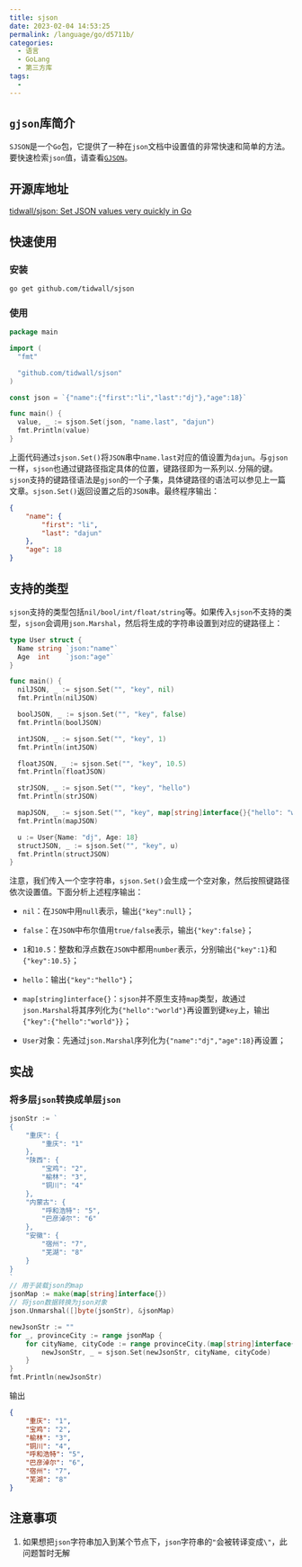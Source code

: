 ```yaml
---
title: sjson
date: 2023-02-04 14:53:25
permalink: /language/go/d5711b/
categories:
  - 语言
  - GoLang
  - 第三方库
tags:
  - 
---
```


## `gjson`库简介

`SJSON`是一个`Go`包，它提供了一种在`json`文档中设置值的非常快速和简单的方法。要快速检索`json`值，请查看[`GJSON`](/language/go/d3c5fd/)。

<!-- more -->

<InArticleAdsense
    data-ad-client="ca-pub-1725717718088510"
    data-ad-slot="7426219401">
</InArticleAdsense>

## 开源库地址

[tidwall/sjson: Set JSON values very quickly in Go](https://github.com/tidwall/sjson)

## 快速使用

### 安装

``` shell
go get github.com/tidwall/sjson
```

### 使用

``` go
package main

import (
  "fmt"

  "github.com/tidwall/sjson"
)

const json = `{"name":{"first":"li","last":"dj"},"age":18}`

func main() {
  value, _ := sjson.Set(json, "name.last", "dajun")
  fmt.Println(value)
}
```

上面代码通过`sjson.Set()`将`JSON`串中`name.last`对应的值设置为`dajun`。与`gjson`一样，`sjson`也通过键路径指定具体的位置，键路径即为一系列以`.`分隔的键。`sjson`支持的键路径语法是`gjson`的一个子集，具体键路径的语法可以参见上一篇文章。`sjson.Set()`返回设置之后的`JSON`串。最终程序输出：

``` json
{
    "name": {
        "first": "li",
        "last": "dajun"
    },
    "age": 18
}
```

## 支持的类型

`sjson`支持的类型包括`nil/bool/int/float/string`等。如果传入`sjson`不支持的类型，`sjson`会调用`json.Marshal`，然后将生成的字符串设置到对应的键路径上：

``` go
type User struct {
  Name string `json:"name"`
  Age  int    `json:"age"`
}

func main() {
  nilJSON, _ := sjson.Set("", "key", nil)
  fmt.Println(nilJSON)

  boolJSON, _ := sjson.Set("", "key", false)
  fmt.Println(boolJSON)

  intJSON, _ := sjson.Set("", "key", 1)
  fmt.Println(intJSON)

  floatJSON, _ := sjson.Set("", "key", 10.5)
  fmt.Println(floatJSON)

  strJSON, _ := sjson.Set("", "key", "hello")
  fmt.Println(strJSON)

  mapJSON, _ := sjson.Set("", "key", map[string]interface{}{"hello": "world"})
  fmt.Println(mapJSON)

  u := User{Name: "dj", Age: 18}
  structJSON, _ := sjson.Set("", "key", u)
  fmt.Println(structJSON)
}
```

注意，我们传入一个空字符串，`sjson.Set()`会生成一个空对象，然后按照键路径依次设置值。下面分析上述程序输出：

- `nil`：在`JSON`中用`null`表示，输出`{"key":null}`；

- `false`：在`JSON`中布尔值用`true/false`表示，输出`{"key":false}`；

- `1`和`10.5`：整数和浮点数在`JSON`中都用`number`表示，分别输出`{"key":1}`和`{"key":10.5}`；

- `hello`：输出`{"key":"hello"}`；

- `map[string]interface{}`：`sjson`并不原生支持`map`类型，故通过`json.Marshal`将其序列化为`{"hello":"world"}`再设置到键`key`上，输出`{"key":{"hello":"world"}}`；

- `User`对象：先通过`json.Marshal`序列化为`{"name":"dj","age":18}`再设置；

## 实战

### 将多层`json`转换成单层`json`

``` go
jsonStr := `
{
    "重庆": {
        "重庆": "1"
    },
    "陕西": {
        "宝鸡": "2",
        "榆林": "3",
        "铜川": "4"
    },
    "内蒙古": {
        "呼和浩特": "5",
        "巴彦淖尔": "6"
    },
    "安徽": {
        "宿州": "7",
        "芜湖": "8"
    }
}
`
// 用于装载json的map
jsonMap := make(map[string]interface{})
// 将json数据转换为json对象
json.Unmarshal([]byte(jsonStr), &jsonMap)

newJsonStr := ""
for _, provinceCity := range jsonMap {
	for cityName, cityCode := range provinceCity.(map[string]interface{}) {
		newJsonStr, _ = sjson.Set(newJsonStr, cityName, cityCode)
	}
}
fmt.Println(newJsonStr)
```

输出

``` json
{
    "重庆": "1",
    "宝鸡": "2",
    "榆林": "3",
    "铜川": "4",
    "呼和浩特": "5",
    "巴彦淖尔": "6",
    "宿州": "7",
    "芜湖": "8"
}
```

## 注意事项

1. 如果想把`json`字符串加入到某个节点下，`json`字符串的`"`会被转译变成`\"`，此问题暂时无解